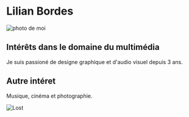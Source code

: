 # Lilian Bordes
![photo de moi](https://user-images.githubusercontent.com/112108594/217706002-8a9399f9-505b-40c6-9471-7a971830d15e.jpeg) 


## Intérêts dans le domaine du multimédia
Je suis passioné de designe graphique et d'audio visuel depuis 3 ans.

## Autre intéret
Musique, cinéma et photographie.

![Lost](https://user-images.githubusercontent.com/112108594/217709258-7840917e-1338-485c-bcc4-82208aef4c77.jpg)


